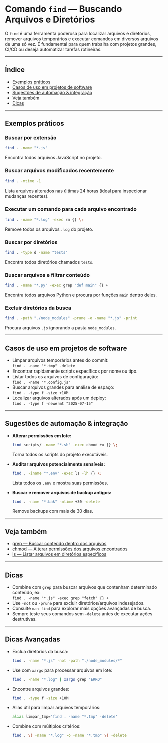 # Comando `find` — Buscando Arquivos e Diretórios

O `find` é uma ferramenta poderosa para localizar arquivos e diretórios, remover arquivos temporários e executar comandos em diversos arquivos de uma só vez. É fundamental para quem trabalha com projetos grandes, CI/CD ou deseja automatizar tarefas rotineiras.

---

## Índice

- [Exemplos práticos](#exemplos-práticos)
- [Casos de uso em projetos de software](#casos-de-uso-em-projetos-de-software)
- [Sugestões de automação & integração](#sugestões-de-automação--integração)
- [Veja também](#veja-também)
- [Dicas](#dicas)

---

## Exemplos práticos

### Buscar por extensão

```bash
find . -name "*.js"
```
Encontra todos arquivos JavaScript no projeto.

### Buscar arquivos modificados recentemente

```bash
find . -mtime -1
```
Lista arquivos alterados nas últimas 24 horas (ideal para inspecionar mudanças recentes).

### Executar um comando para cada arquivo encontrado

```bash
find . -name "*.log" -exec rm {} \;
```
Remove todos os arquivos `.log` do projeto.

### Buscar por diretórios

```bash
find . -type d -name "tests"
```
Encontra todos diretórios chamados `tests`.

### Buscar arquivos e filtrar conteúdo

```bash
find . -name "*.py" -exec grep "def main" {} +
```
Encontra todos arquivos Python e procura por funções `main` dentro deles.

### Excluir diretórios da busca

```bash
find . -path "./node_modules" -prune -o -name "*.js" -print
```
Procura arquivos `.js` ignorando a pasta `node_modules`.

---

## Casos de uso em projetos de software

- Limpar arquivos temporários antes do commit:  
  `find . -name "*.tmp" -delete`
- Encontrar rapidamente scripts específicos por nome ou tipo.
- Listar todos os arquivos de configuração:  
  `find . -name "*.config.js"`
- Buscar arquivos grandes para análise de espaço:  
  `find . -type f -size +10M`
- Localizar arquivos alterados após um deploy:  
  `find . -type f -newermt "2025-07-15"`

---

## Sugestões de automação & integração

- **Alterar permissões em lote:**
  ```bash
  find scripts/ -name "*.sh" -exec chmod +x {} \;
  ```
  Torna todos os scripts do projeto executáveis.

- **Auditar arquivos potencialmente sensíveis:**
  ```bash
  find . -iname "*.env" -exec ls -lh {} \;
  ```
  Lista todos os `.env` e mostra suas permissões.

- **Buscar e remover arquivos de backup antigos:**
  ```bash
  find . -name "*.bak" -mtime +30 -delete
  ```
  Remove backups com mais de 30 dias.

---

## Veja também

- [grep — Buscar conteúdo dentro dos arquivos](grep.md)
- [chmod — Alterar permissões dos arquivos encontrados](chmod.md)
- [ls — Listar arquivos em diretórios específicos](ls.md)

---

## Dicas

- Combine com `grep` para buscar arquivos que contenham determinado conteúdo, ex:  
  `find . -name "*.js" -exec grep "fetch" {} +`
- Use `-not` ou `-prune` para excluir diretórios/arquivos indesejados.
- Consulte `man find` para explorar mais opções avançadas de busca.
- Sempre teste seus comandos sem `-delete` antes de executar ações destrutivas.

---

## Dicas Avançadas

- Exclua diretórios da busca:
  ```bash
  find . -name "*.js" -not -path "./node_modules/*"
  ```

- Use com `xargs` para processar arquivos em lote:
  ```bash
  find . -name "*.log" | xargs grep "ERRO"
  ```

- Encontre arquivos grandes:
  ```bash
  find . -type f -size +10M
  ```

- Alias útil para limpar arquivos temporários:
  ```bash
  alias limpar_tmp='find . -name "*.tmp" -delete'
  ```

- Combine com múltiplos critérios:
  ```bash
  find . \( -name "*.log" -o -name "*.tmp" \) -delete
  ```